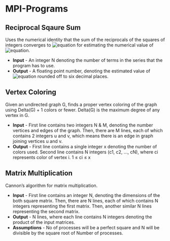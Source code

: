 # MPI-Programs
## Reciprocal Sqaure Sum
Uses the numerical identity that the sum of the reciprocals of the squares of integers converges to ![equation](https://latex.codecogs.com/gif.latex?\frac{\pi^2}{6}) for estimating the numerical value of ![equation](https://latex.codecogs.com/gif.latex?\frac{\pi^2}{6}).
* **Input** - An integer N denoting the number of terms in the series that the program has to use.
* **Output** - A floating point number, denoting the estimated value of ![equation](https://latex.codecogs.com/gif.latex?\frac{\pi^2}{6}) rounded off to six decimal places.

## Vertex Coloring
Given an undirected graph G, finds a proper vertex coloring of the graph using Delta(G) + 1 colors or fewer. Delta(G) is the maximum degree of any vertex in G.
* **Input** - First line contains two integers N & M, denoting the number vertices and edges of the graph. Then, there are M lines, each of which contains 2 integers u and v, which means there is an edge in graph joining vertices u and v.
* **Output** - First line contains a single integer x denoting the number of colors used. Second line contains N integers (c1, c2, ..., cN), where ci represents color of vertex i. 1 ≤ ci ≤ x

## Matrix Multiplication
Cannon’s algorithm for matrix multiplication.
* **Input** - First line contains an integer N, denoting the dimensions of the both square matrix. Then, there are N lines, each of which contains N integers representing the first matrix. Then, another similar N lines representing the second matrix.
* **Output** - N lines, where each line contains N integers denoting the product of the input matrices.
* **Assumptions** - No of processes will be a perfect square and N will be divisible by the square root of Number of processes.
